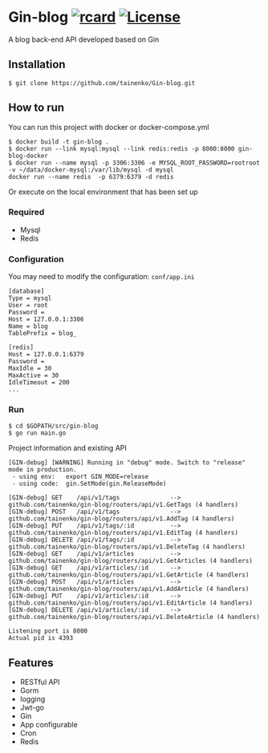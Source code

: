 # Gin-blog [![rcard](https://goreportcard.com/badge/github.com/tainenko/gin-blog)](https://goreportcard.com/report/github.com/tainenko/gin-blog) [![License](http://img.shields.io/badge/license-mit-blue.svg?style=flat-square)](https://raw.githubusercontent.com/tainenko/gin-blog/master/LICENSE)

A blog back-end API developed based on Gin

## Installation

```
$ git clone https://github.com/tainenko/Gin-blog.git
```

## How to run

You can run this project with docker or docker-compose.yml

```
$ docker build -t gin-blog . 
$ docker run --link mysql:mysql --link redis:redis -p 8000:8000 gin-blog-docker
$ docker run --name mysql -p 3306:3306 -e MYSQL_ROOT_PASSWORD=rootroot -v ~/data/docker-mysql:/var/lib/mysql -d mysql
docker run --name redis  -p 6379:6379 -d redis
```

Or execute on the local environment that has been set up

### Required
- Mysql
- Redis

### Configuration
You may need to modify the configuration: `conf/app.ini`
```
[database]
Type = mysql
User = root
Password = 
Host = 127.0.0.1:3306
Name = blog
TablePrefix = blog_

[redis]
Host = 127.0.0.1:6379
Password =
MaxIdle = 30
MaxActive = 30
IdleTimeout = 200
...
```

### Run

```
$ cd $GOPATH/src/gin-blog
$ go run main.go 
```

Project information and existing API

```
[GIN-debug] [WARNING] Running in "debug" mode. Switch to "release" mode in production.
 - using env:	export GIN_MODE=release
 - using code:	gin.SetMode(gin.ReleaseMode)

[GIN-debug] GET    /api/v1/tags              --> github.com/tainenko/gin-blog/routers/api/v1.GetTags (4 handlers)
[GIN-debug] POST   /api/v1/tags              --> github.com/tainenko/gin-blog/routers/api/v1.AddTag (4 handlers)
[GIN-debug] PUT    /api/v1/tags/:id          --> github.com/tainenko/gin-blog/routers/api/v1.EditTag (4 handlers)
[GIN-debug] DELETE /api/v1/tags/:id          --> github.com/tainenko/gin-blog/routers/api/v1.DeleteTag (4 handlers)
[GIN-debug] GET    /api/v1/articles          --> github.com/tainenko/gin-blog/routers/api/v1.GetArticles (4 handlers)
[GIN-debug] GET    /api/v1/articles/:id      --> github.com/tainenko/gin-blog/routers/api/v1.GetArticle (4 handlers)
[GIN-debug] POST   /api/v1/articles          --> github.com/tainenko/gin-blog/routers/api/v1.AddArticle (4 handlers)
[GIN-debug] PUT    /api/v1/articles/:id      --> github.com/tainenko/gin-blog/routers/api/v1.EditArticle (4 handlers)
[GIN-debug] DELETE /api/v1/articles/:id      --> github.com/tainenko/gin-blog/routers/api/v1.DeleteArticle (4 handlers)

Listening port is 8000
Actual pid is 4393
```

## Features

- RESTful API
- Gorm
- logging
- Jwt-go
- Gin
- App configurable
- Cron
- Redis